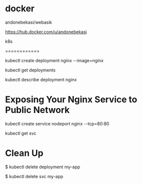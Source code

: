 # docker

andonebekasi/webasik

https://hub.docker.com/u/andonebekasi






k8s

============


kubectl create deployment nginx --image=nginx

kubectl get deployments

kubectl describe deployment nginx



Exposing Your Nginx Service to Public Network
=============================================

kubectl create service nodeport nginx --tcp=80:80

kubectl get svc



 Clean Up
==============


$ kubectl delete deployment my-app

$ kubectl delete svc my-app



